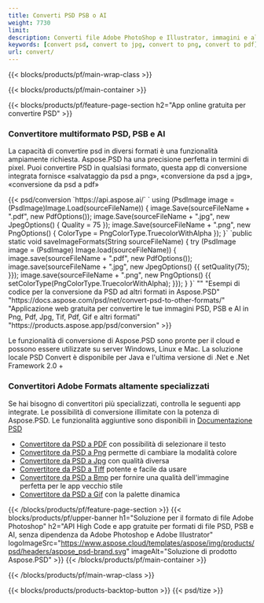 ```yaml
---
title: Converti PSD PSB o AI
weight: 7730
limit: 
description: Converti file Adobe PhotoShop e Illustrator, immagini e altri formati
keywords: [convert psd, convert to jpg, convert to png, convert to pdf]
url: convert/
---
```


{{< blocks/products/pf/main-wrap-class >}}

{{< blocks/products/pf/main-container >}}

{{< blocks/products/pf/feature-page-section h2="App online gratuita per convertire PSD" >}}
<h3 class="headingpdleft">Convertitore multiformato PSD, PSB e AI</h3>
<p>La capacità di convertire psd in diversi formati è una funzionalità ampiamente richiesta. Aspose.PSD ha una precisione perfetta in termini di pixel. Puoi convertire PSD in qualsiasi formato, questa app di conversione integrata fornisce «salvataggio da psd a png», «conversione da psd a jpg», «conversione da psd a pdf»</p>
{{< psd/conversion `https://api.aspose.ai/` 
`    using (PsdImage image = (PsdImage)Image.Load(sourceFileName))
    {
        image.Save(sourceFileName + ".pdf", new PdfOptions());
        image.Save(sourceFileName + ".jpg",  new JpegOptions() { Quality = 75 });
        image.Save(sourceFileName + ".png",  new PngOptions() {  ColorType = PngColorType.TruecolorWithAlpha });
    }` 
	`public static void saveImageFormats(String sourceFileName) {
        try (PsdImage image = (PsdImage) Image.load(sourceFileName)) {
            image.save(sourceFileName + ".pdf", new PdfOptions());
            image.save(sourceFileName + ".jpg", new JpegOptions() {{
                setQuality(75);
            }});
            image.save(sourceFileName + ".png", new PngOptions() {{
                setColorType(PngColorType.TruecolorWithAlpha);
            }});
        }
    }` 
"" 
"Esempi di codice per la conversione da PSD ad altri formati in Aspose.PSD"  "https://docs.aspose.com/psd/net/convert-psd-to-other-formats/" 
"Applicazione web gratuita per convertire le tue immagini PSD, PSB e AI in Png, Pdf, Jpg, Tif, Pdf, Gif e altri formati" "https://products.aspose.app/psd/conversion" >}}
<br />
<p>Le funzionalità di conversione di Aspose.PSD sono pronte per il cloud e possono essere utilizzate su server Windows, Linux e Mac. La soluzione locale PSD Convert è disponibile per Java e l'ultima versione di .Net e .Net Framework 2.0 +</p>

<h3 class="headingpdleft">Convertitori Adobe Formats altamente specializzati</h3>
<p>Se hai bisogno di convertitori più specializzati, controlla le seguenti app integrate. Le possibilità di conversione illimitate con la potenza di Aspose.PSD. Le funzionalità aggiuntive sono disponibili in <a href="https://docs.aspose.com/psd/">Documentazione PSD</a></p>
<ul>
<li><a href="to-pdf">Convertitore da PSD a PDF</a> con possibilità di selezionare il testo</li>
<li><a href="to-png">Convertitore da PSD a Png</a> permette di cambiare la modalità colore</li>
<li><a href="to-jpg">Convertitore da PSD a Jpg</a> con qualità diversa</li>
<li><a href="to-tiff">Convertitore da PSD a Tiff</a> potente e facile da usare</li>
<li><a href="to-bmp">Convertitore da PSD a Bmp</a> per fornire una qualità dell'immagine perfetta per le app vecchio stile</li>
<li><a href="to-gif">Convertitore da PSD a Gif</a> con la palette dinamica</li>
</ul>

{{< /blocks/products/pf/feature-page-section >}}
{{< blocks/products/pf/upper-banner h1="Soluzione per il formato di file Adobe Photoshop" h2="API High Code e app gratuite per formati di file PSD, PSB e AI, senza dipendenza da Adobe Photoshop e Adobe Illustrator" logoImageSrc="https://www.aspose.cloud/templates/aspose/img/products/psd/headers/aspose_psd-brand.svg" imageAlt="Soluzione di prodotto Aspose.PSD" >}}
{{< /blocks/products/pf/main-container >}}


{{< /blocks/products/pf/main-wrap-class >}}

{{< blocks/products/products-backtop-button >}}
{{< psd/tize >}}
